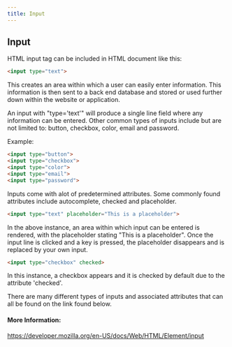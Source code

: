```yaml
---
title: Input
---
```

## Input
HTML input tag can be included in HTML document like this:

```html
<input type="text">
```

This creates an area within which a user can easily enter information. This information is then sent to a back end database and stored or used further down within the website or application.

An input with "type='text'" will produce a single line field where any information can be entered. Other common types of inputs include but are not limited to: button, checkbox, color, email and password. 

Example:
```html
<input type="button">
<input type="checkbox">
<input type="color">
<input type="email">
<input type="password">
```

Inputs come with alot of predetermined attributes.
Some commonly found attributes include autocomplete, checked and placeholder.

```html
<input type="text" placeholder="This is a placeholder">
```
In the above instance, an area within which input can be entered is rendered, with the placeholder stating "This is a placeholder". Once the input line is clicked and a key is pressed, the placeholder disappears and is replaced by your own input. 

```html
<input type="checkbox" checked>
```
In this instance, a checkbox appears and it is checked by default due to the attribute 'checked'. 

There are many different types of inputs and associated attributes that can all be found on the link found below. 

#### More Information:
https://developer.mozilla.org/en-US/docs/Web/HTML/Element/input


